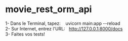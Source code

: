 # movie_rest_orm_api

1- Dans le Terminal, tapez:&nbsp;&nbsp;&nbsp;     uvicorn main:app --reload<br/>
2- Sur Internet, entrez l'URL:&nbsp;&nbsp;  http://127.0.0.1:8000/docs<br/>
3- Faites vos tests!<br/>

